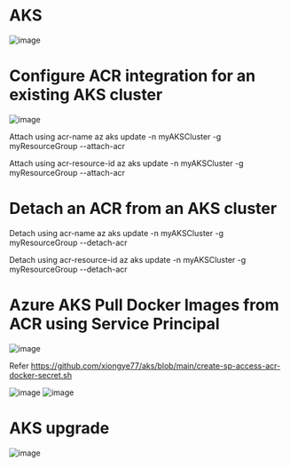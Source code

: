 # AKS

![image](https://github.com/xiongye77/aks/assets/36766101/429d8d5d-aa6c-43d6-9b14-6c2f41b88dd0)


# Configure ACR integration for an existing AKS cluster
![image](https://github.com/xiongye77/aks/assets/36766101/1fc663dd-72d0-40ea-880e-5551eeacd41b)

Attach using acr-name
az aks update -n myAKSCluster -g myResourceGroup --attach-acr <acr-name>

Attach using acr-resource-id
az aks update -n myAKSCluster -g myResourceGroup --attach-acr <acr-resource-id>

# Detach an ACR from an AKS cluster

Detach using acr-name
az aks update -n myAKSCluster -g myResourceGroup --detach-acr <acr-name>

Detach using acr-resource-id
az aks update -n myAKSCluster -g myResourceGroup --detach-acr <acr-resource-id>


# Azure AKS Pull Docker Images from ACR using Service Principal
![image](https://github.com/xiongye77/aks/assets/36766101/ee8f2e15-f0b8-4595-852d-c9066fe5a29e)

Refer https://github.com/xiongye77/aks/blob/main/create-sp-access-acr-docker-secret.sh


![image](https://github.com/xiongye77/aks/assets/36766101/78c6dae5-2ee7-4bd7-a8de-c94161dd1d64)
![image](https://github.com/xiongye77/aks/assets/36766101/18e8e295-d60b-494e-8fea-fcc4d9a489f0)

# AKS upgrade 
![image](https://github.com/xiongye77/aks/assets/36766101/47876ec7-856c-4a45-817c-a20a444ee92d)
